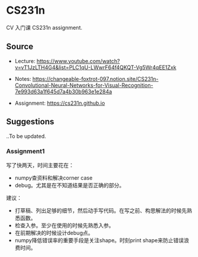 # CS231n

CV 入门课 CS231n assignment.

## Source 

- Lecture: https://www.youtube.com/watch?v=vT1JzLTH4G4&list=PLC1qU-LWwrF64f4QKQT-Vg5Wr4qEE1Zxk

- Notes: https://changeable-foxtrot-097.notion.site/CS231n-Convolutional-Neural-Networks-for-Visual-Recognition-7e993d63a1f645d7a4b30b963e1e284a

- Assignment: https://cs231n.github.io

## Suggestions

..To be updated.

### Assignment1

写了快两天，时间主要花在：
- numpy查资料和解决corner case
- debug。尤其是在不知道结果是否正确的部分。

建议：
- 打草稿、列出足够的细节，然后动手写代码。在写之前、构思解法的时候先熟悉函数。
- 检查入参。至少在使用的时候先熟悉入参。
- 在前期解决的时候设计debug点。
- numpy降低错误率的重要手段是关注shape。时刻print shape来防止错误浪费时间。